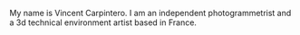 My name is Vincent Carpintero. I am an independent photogrammetrist and a 3d technical environment artist based in France. 

<!---
VincenzoCarpizo/VincenzoCarpizo is a ✨ special ✨ repository because its `README.md` (this file) appears on your GitHub profile.
You can click the Preview link to take a look at your changes.
--->
